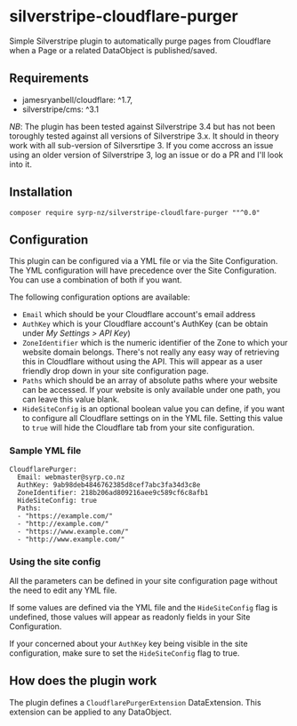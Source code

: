 # silverstripe-cloudflare-purger
Simple Silverstripe plugin to automatically purge pages from Cloudflare when a Page or a related DataObject is published/saved.

## Requirements
* jamesryanbell/cloudflare: ^1.7,
* silverstripe/cms: ^3.1

_NB_: The plugin has been tested against Silverstripe 3.4 but has not been toroughly tested against all versions of Silverstripe 3.x. It should in theory work with all sub-version of Silversrtipe 3. If you come accross an issue using an older version of Silverstripe 3, log an issue or do a PR and I'll look into it.

## Installation
```
composer require syrp-nz/silverstripe-cloudlfare-purger ""^0.0"
```

## Configuration
This plugin can be configured via a YML file or via the Site Configuration. The YML configuration will have precedence over the Site Configuration. You can use a combination of both if you want.

The following configuration options are available:
* `Email` which should be your Cloudflare account's email address
* `AuthKey` which is your Cloudflare account's AuthKey (can be obtain under _My Settings > API Key_)
* `ZoneIdentifier` which is the numeric identifier of the Zone to which your website domain belongs. There's not really any easy way of retrieving this in Cloudflare without using the API. This will appear as a user friendly drop down in your site configuration page.
* `Paths` which should be an array of absolute paths where your website can be accessed. If your website is only available under one path, you can leave this value blank.
* `HideSiteConfig` is an optional boolean value you can define, if you want to configure all Cloudflare settings on in the YML file. Setting this value to `true` will hide the Cloudflare tab from your site configuration.

### Sample YML file
```YML
CloudflarePurger:
  Email: webmaster@syrp.co.nz
  AuthKey: 9ab98deb4846762385d8cef7abc3fa34d3c8e
  ZoneIdentifier: 218b206ad809216aee9c589cf6c8afb1
  HideSiteConfig: true
  Paths:
  - "https://example.com/"
  - "http://example.com/"
  - "https://www.example.com/"
  - "http://www.example.com/"
```

### Using the site config
All the parameters can be defined in your site configuration page without the need to edit any YML file.

If some values are defined via the YML file and the `HideSiteConfig` flag is undefined, those values will appear as readonly fields in your Site Configuration.

If your concerned about your `AuthKey` key being visible in the site configuration, make sure to set the `HideSiteConfig` flag to true.

## How does the plugin work
The plugin defines a `CloudflarePurgerExtension` DataExtension. This extension can be applied to any DataObject.
